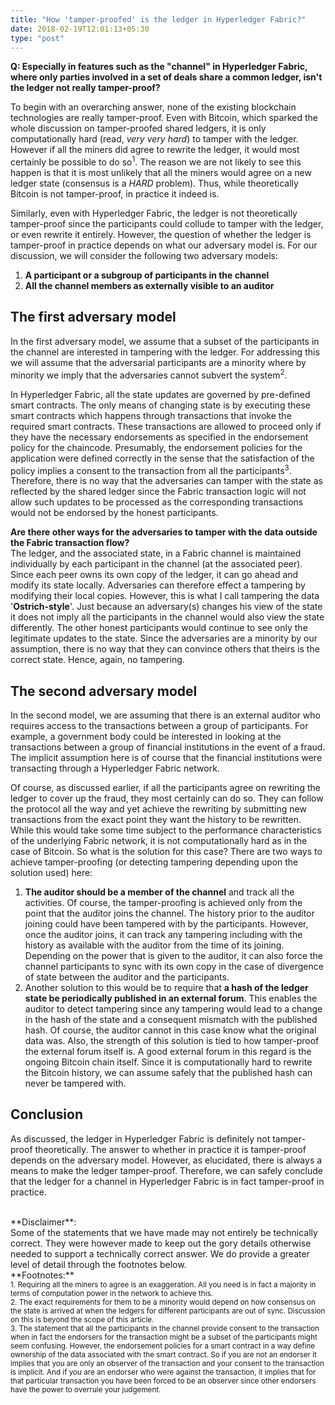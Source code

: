 ```yaml
---
title: "How 'tamper-proofed' is the ledger in Hyperledger Fabric?"
date: 2018-02-19T12:01:13+05:30
type: "post"
---
```


**Q: Especially in features such as the "channel" in Hyperledger Fabric, where only parties involved in a set of deals share a common ledger, isn't the ledger not really tamper-proof?**

To begin with an overarching answer, none of the existing blockchain technologies are really tamper-proof.
Even with Bitcoin, which sparked the whole discussion on tamper-proofed shared ledgers, it is only computationally hard (read, *very very hard*) to tamper with the ledger.
However if all the miners did agree to rewrite the ledger, it would most certainly be possible to do so<sup>1</sup>.
The reason we are not likely to see this happen is that it is most unlikely that all the miners would agree on a new ledger state (consensus is a *HARD* problem).
Thus, while theoretically Bitcoin is not tamper-proof, in practice it indeed is. 

Similarly, even with Hyperledger Fabric, the ledger is not theoretically tamper-proof since the participants could collude to tamper with the ledger, or even rewrite it entirely.
However, the question of whether the ledger is tamper-proof in practice depends on what our adversary model is. For our discussion, we will consider the following two adversary models:

1. **A participant or a subgroup of participants in the channel**
2. **All the channel members as externally visible to an auditor**

## The first adversary model
In the first adversary model, we assume that a subset of the participants in the channel are interested in tampering with the ledger. For addressing this we will assume that the adversarial participants are a minority where by minority we imply that the adversaries cannot subvert the system<sup>2</sup>.

In Hyperledger Fabric, all the state updates are governed by pre-defined smart contracts.
The only means of changing state is by executing these smart contracts which happens through transactions that invoke the required smart contracts.
These transactions are allowed to proceed only if they have the necessary endorsements as specified in the endorsement policy for the chaincode.
Presumably, the endorsement policies for the application were defined correctly in the sense that the satisfaction of the policy implies a consent to the transaction from all the participants<sup>3</sup>.
Therefore, there is no way that the adversaries can tamper with the state as reflected by the shared ledger since the Fabric transaction logic will not allow such updates to be processed as the corresponding transactions would not be endorsed by the honest participants. 

**Are there other ways for the adversaries to tamper with the data outside the Fabric transaction flow?** <br>
The ledger, and the associated state, in a Fabric channel is maintained individually by each participant in the channel (at the associated peer).
Since each peer owns its own copy of the ledger, it can go ahead and modify its state locally.
Adversaries can therefore effect a tampering by modifying their local copies. 
However, this is what I call tampering the data '**Ostrich-style**'.
Just because an adversary(s) changes his view of the state it does not imply all the participants in the channel would also view the state differently.
The other honest participants would continue to see only the legitimate updates to the state. 
Since the adversaries are a minority by our assumption, there is no way that they can convince others that theirs is the correct state. 
Hence, again, no tampering.

## The second adversary model
In the second model, we are assuming that there is an external auditor who requires access to the transactions between a group of participants. For example, a government body could be interested in looking at the transactions between a group of financial institutions in the event of a fraud. The implicit assumption here is of course that the financial institutions were transacting through a Hyperledger Fabric network. 

Of course, as discussed earlier, if all the participants agree on rewriting the ledger to cover up the fraud, they most certainly can do so. 
They can follow the protocol all the way and yet achieve the rewriting by submitting new transactions from the exact point they want the history to be rewritten.
While this would take some time subject to the performance characteristics of the underlying Fabric network, it is not computationally hard as in the case of Bitcoin. 
So what is the solution for this case? There are two ways to achieve tamper-proofing (or detecting tampering depending upon the solution used) here:

1. **The auditor should be a member of the channel** and track all the activities.
Of course, the tamper-proofing is achieved only from the point that the auditor joins the channel.
The history prior to the auditor joining could have been tampered with by the participants.
However, once the auditor joins, it can track any tampering including with the history as available with the auditor from the time of its joining.
Depending on the power that is given to the auditor, it can also force the channel participants to sync with its own copy in the case of divergence of state between the auditor and the participants.
2. Another solution to this would be to require that **a hash of the ledger state be periodically published in an external forum**.
This enables the auditor to detect tampering since any tampering would lead to a change in the hash of the state and a consequent mismatch with the published hash.
Of course, the auditor cannot in this case know what the original data was.
Also, the strength of this solution is tied to how tamper-proof the external forum itself is.
A good external forum in this regard is the ongoing Bitcoin chain itself.
Since it is computationally hard to rewrite the Bitcoin history, we can assume safely that the published hash can never be tampered with. 

## Conclusion
As discussed, the ledger in Hyperledger Fabric is definitely not tamper-proof theoretically.
The answer to whether in practice it is tamper-proof depends on the adversary model.
However, as elucidated, there is always a means to make the ledger tamper-proof. 
Therefore, we can safely conclude that the ledger for a channel in Hyperledger Fabric is in fact tamper-proof in practice. 

<br>
**Disclaimer**: <br>
Some of the statements that we have made may not entirely be technically correct. They were however made to keep out the gory details otherwise needed to support a technically correct answer. We do provide a greater level of detail through the footnotes below. 


<br> 
**Footnotes:** <br>
<sub> 1. Requiring all the miners to agree is an exaggeration. All you need is in fact a majority in terms of computation power in the network to achieve this.</sub> <br>
<sub> 2. The exact requirements for them to be a minority would depend on how consensus on the state is arrived at when the ledgers for different participants are out of sync. Discussion on this is beyond the scope of this article.  </sub> <br>
<sub> 3. The statement that all the participants in the channel provide consent to the transaction when in fact the endorsers for the transaction might be a subset of the participants might seem confusing.
However, the endorsement policies for a smart contract in a way define ownership of the data associated with the smart contract.
So if you are not an endorser it implies that you are only an observer of the transaction and your consent to the transaction is implicit.
And if you are an endorser who were against the transaction, it implies that for that particular transaction you have been forced to be an observer since other endorsers have the power to overrule your judgement.</sub>

